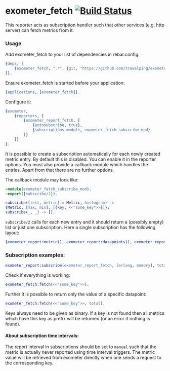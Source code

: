 # exometer_fetch [![Build Status](https://travis-ci.org/travelping/exometer_fetch.svg)](https://travis-ci.org/travelping/exometer_fetch)

This reporter acts as subscription handler such that other services (e.g. http server) can fetch metrics from it.

### Usage

Add exometer_fetch to your list of dependencies in rebar.config:

```erlang
{deps, [
    {exometer_fetch, ".*", {git, "https://github.com/travelping/exometer_fetch.git", "master"}}
]}.
```

Ensure exometer_fetch is started before your application:

```erlang
{applications, [exometer_fetch]}.
```

Configure it:


```erlang
{exometer,
    {reporters, [
        {exometer_report_fetch, [
            {autosubscribe, true},
            {subscriptions_module, exometer_fetch_subscribe_mod}
        ]}
    ]}
}.
```

It is possible to create a subscription automatically for each newly created metric entry. By default this is disabled. You can enable it in the reporter options.
You must also provide a callback module which handles the entries. Apart from that there are no further options.

The callback module may look like:

```erlang
-module(exometer_fetch_subscribe_mod).
-export([subscribe/2]).

subscribe([test, metric] = Metric, histogram) ->
{Metric, [max, min], [{key, <<"some_key">>}]};
subscribe(_, _) -> [].
```

`subscribe/2` calls for each new entry and it should return a (possibly empty) list or just one subscription. Here a single subscription has the following layout:

```erlang
{exometer_report:metric(), exometer_report:datapoints(), exometer_report:extra()}
```

### Subscription examples:

```erlang
exometer_report:subscribe(exometer_report_fetch, [erlang, memory], total, manual, [{key, <<"some_key">>}]).
```

Check if everything is working:

```erlang
exometer_fetch:fetch(<<"some_key">>).
```

Further it is possible to return only the value of a specific datapoint:

```erlang
exometer_fetch:fetch(<<"some_key">>, total).
```

Keys always need to be given as binary. If a key is not found then all metrics which have this key as prefix will be returned (or an error if nothing is found).

#### About subscription time intervals:

The report interval in subscriptions should be set to `manual` such that the metric is actually never reported using time interval triggers.
The metric value will be retrieved from exometer directly when one sends a request to the corresponding key.

